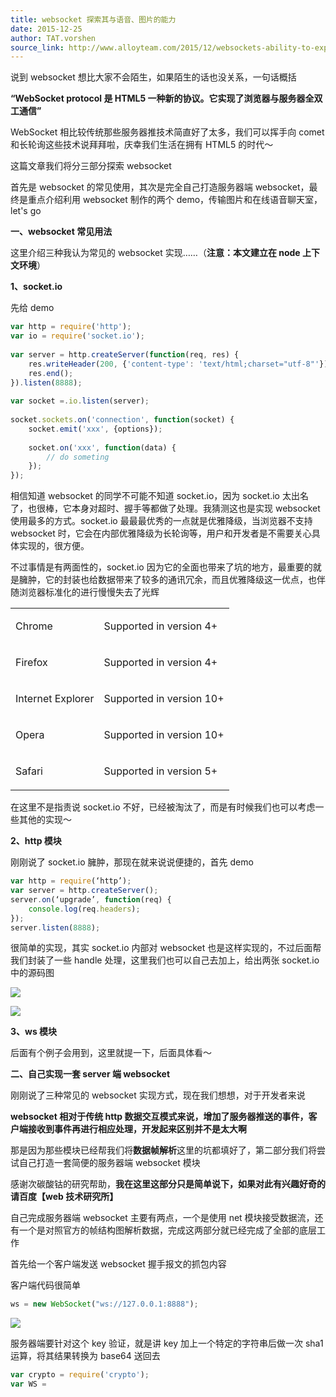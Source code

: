 ```yaml
---
title: websocket 探索其与语音、图片的能力
date: 2015-12-25
author: TAT.vorshen
source_link: http://www.alloyteam.com/2015/12/websockets-ability-to-explore-it-with-voice-pictures/
---
```


<!-- {% raw %} - for jekyll -->

说到 websocket 想比大家不会陌生，如果陌生的话也没关系，一句话概括

**“WebSocket protocol 是 HTML5 一种新的协议。它实现了浏览器与服务器全双工通信”**

WebSocket 相比较传统那些服务器推技术简直好了太多，我们可以挥手向 comet 和长轮询这些技术说拜拜啦，庆幸我们生活在拥有 HTML5 的时代～

这篇文章我们将分三部分探索 websocket

首先是 websocket 的常见使用，其次是完全自己打造服务器端 websocket，最终是重点介绍利用 websocket 制作的两个 demo，传输图片和在线语音聊天室，let's go

**一、websocket 常见用法**

这里介绍三种我认为常见的 websocket 实现……（**注意：本文建立在 node 上下文环境**）

**1、socket.io**

先给 demo

```javascript
var http = require('http');
var io = require('socket.io');
 
var server = http.createServer(function(req, res) {
    res.writeHeader(200, {'content-type': 'text/html;charset="utf-8"'});
    res.end();
}).listen(8888);
 
var socket =.io.listen(server);
 
socket.sockets.on('connection', function(socket) {
    socket.emit('xxx', {options});
 
    socket.on('xxx', function(data) {
        // do someting
    });
});
```

相信知道 websocket 的同学不可能不知道 socket.io，因为 socket.io 太出名了，也很棒，它本身对超时、握手等都做了处理。我猜测这也是实现 websocket 使用最多的方式。socket.io 最最最优秀的一点就是优雅降级，当浏览器不支持 websocket 时，它会在内部优雅降级为长轮询等，用户和开发者是不需要关心具体实现的，很方便。

不过事情是有两面性的，socket.io 因为它的全面也带来了坑的地方，最重要的就是臃肿，它的封装也给数据带来了较多的通讯冗余，而且优雅降级这一优点，也伴随浏览器标准化的进行慢慢失去了光辉

<table><tbody><tr><td><p>Chrome</p></td><td><p>Supported in version 4+</p></td></tr><tr><td><p>Firefox</p></td><td><p>Supported in version 4+</p></td></tr><tr><td><p>Internet Explorer</p></td><td><p>Supported in version 10+</p></td></tr><tr><td><p>Opera</p></td><td><p>Supported in version 10+</p></td></tr><tr><td><p>Safari</p></td><td><p>Supported in version 5+</p></td></tr></tbody></table>

在这里不是指责说 socket.io 不好，已经被淘汰了，而是有时候我们也可以考虑一些其他的实现～

**2、http 模块**

刚刚说了 socket.io 臃肿，那现在就来说说便捷的，首先 demo

```javascript
var http = require(‘http’);
var server = http.createServer();
server.on(‘upgrade’, function(req) {
	console.log(req.headers);
});
server.listen(8888);
```

很简单的实现，其实 socket.io 内部对 websocket 也是这样实现的，不过后面帮我们封装了一些 handle 处理，这里我们也可以自己去加上，给出两张 socket.io 中的源码图

![](http://www.alloyteam.com/wp-content/uploads/2015/12/1.png)

![](http://www.alloyteam.com/wp-content/uploads/2015/12/2.png)

**3、ws 模块**

后面有个例子会用到，这里就提一下，后面具体看～

**二、自己实现一套 server 端 websocket**

刚刚说了三种常见的 websocket 实现方式，现在我们想想，对于开发者来说

**websocket 相对于传统 http 数据交互模式来说，增加了服务器推送的事件，客户端接收到事件再进行相应处理，开发起来区别并不是太大啊**

那是因为那些模块已经帮我们将**数据帧解析**这里的坑都填好了，第二部分我们将尝试自己打造一套简便的服务器端 websocket 模块

感谢次碳酸钴的研究帮助，**我在这里这部分只是简单说下，如果对此有兴趣好奇的请百度【web 技术研究所】**

自己完成服务器端 websocket 主要有两点，一个是使用 net 模块接受数据流，还有一个是对照官方的帧结构图解析数据，完成这两部分就已经完成了全部的底层工作

首先给一个客户端发送 websocket 握手报文的抓包内容

客户端代码很简单

```javascript
ws = new WebSocket("ws://127.0.0.1:8888");
```

![](http://www.alloyteam.com/wp-content/uploads/2015/12/3.png)

服务器端要针对这个 key 验证，就是讲 key 加上一个特定的字符串后做一次 sha1 运算，将其结果转换为 base64 送回去

```javascript
var crypto = require('crypto');
var WS = 
```


<!-- {% endraw %} - for jekyll -->